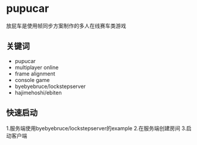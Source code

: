 # pupucar
放屁车是使用帧同步方案制作的多人在线赛车类游戏

## 关键词
- pupucar
- multiplayer online
- frame alignment
- console game
- byebyebruce/lockstepserver
- hajimehoshi/ebiten


## 快速启动
1.服务端使用byebyebruce/lockstepserver的example
2.在服务端创建房间
3.启动客户端

